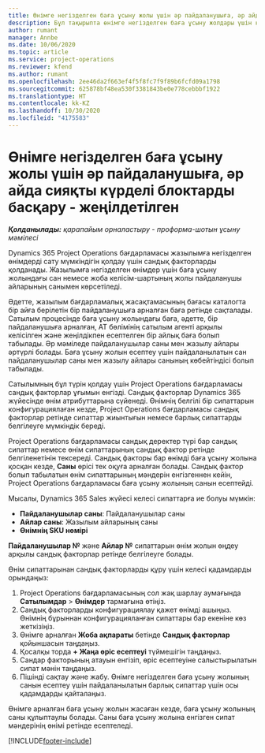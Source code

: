 ```yaml
---
title: Өнімге негізделген баға ұсыну жолы үшін әр пайдаланушыға, әр айда сияқты күрделі блоктарды басқару - жеңілдетілген
description: Бұл тақырыпта өнімге негізделген баға ұсыну жолдары үшін күрделі бірліктерді басқару туралы ақпарат берілген.
author: rumant
manager: Annbe
ms.date: 10/06/2020
ms.topic: article
ms.service: project-operations
ms.reviewer: kfend
ms.author: rumant
ms.openlocfilehash: 2ee46da2f663ef4f5f8fc7f9f89b6fcfd09a1798
ms.sourcegitcommit: 625878bf48ea530f3381843be0e778cebbbf1922
ms.translationtype: HT
ms.contentlocale: kk-KZ
ms.lasthandoff: 10/30/2020
ms.locfileid: "4175583"
---
```

# <a name="managing-complex-units-such-as-per-user-per-month-for-product-based-quote-lines---lite"></a>Өнімге негізделген баға ұсыну жолы үшін әр пайдаланушыға, әр айда сияқты күрделі блоктарды басқару - жеңілдетілген

_**Қолданылады:** қарапайым орналастыру - проформа-шотын ұсыну мәмілесі_

Dynamics 365 Project Operations бағдарламасы жазылымға негізделген өнімдерді сату мүмкіндігін қолдау үшін сандық факторларды қолданады. Жазылымға негізделген өнімдер үшін баға ұсыну жолындағы сан немесе жоба келісім-шартының жолы пайдаланушы айларының санымен көрсетіледі.

Әдетте, жазылым бағдарламалық жасақтамасының бағасы каталогта бір айға берілетін бір пайдаланушыға арналған баға ретінде сақталады. Сатылым процесінде баға ұсыну жолындағы баға, әдетте, бір пайдаланушыға арналған, АТ бөлімінің сатылым агенті арқылы келісілген және жеңілдікпен есептелген бір айлық баға болып табылады. Әр мәміледе пайдаланушылар саны мен жазылу айлары әртүрлі болады. Баға ұсыну жолын есептеу үшін пайдаланылатын сан пайдаланушылар саны мен жазылу айлары санының көбейтіндісі болып табылады.

Сатылымның бұл түрін қолдау үшін Project Operations бағдарламасы сандық факторлар ұғымын енгізді. Сандық факторлар Dynamics 365 жүйесінде өнім атрибуттарына сүйенеді. Өнімнің белгілі бір сипаттарын конфигурациялаған кезде, Project Operations бағдарламасы сандық факторлар ретінде сипаттар жиынтығын немесе барлық сипаттарды белгілеуге мүмкіндік береді.

Project Operations бағдарламасы сандық деректер түрі бар сандық сипаттар немесе өнім сипаттарының сандық фактор ретінде белгіленетінін тексереді. Сандық факторы бар өнімді баға ұсыну жолына қосқан кезде, **Саны** өрісі тек оқуға арналған болады. Сандық фактор болып табылатын өнім сипаттарының мәндерін енгізгеннен кейін, Project Operations бағдарламасы баға ұсыну жолының санын есептейді.

Мысалы, Dynamics 365 Sales жүйесі келесі сипаттарға ие болуы мүмкін:

- **Пайдаланушылар саны**: Пайдаланушылар саны
- **Айлар саны**: Жазылым айларының саны
- **Өнімнің SKU нөмірі**

**Пайдаланушылар №** және **Айлар №** сипаттарын өнім жолын өңдеу арқылы сандық факторлар ретінде белгілеуге болады.

Өнім сипаттарынан сандық факторларды құру үшін келесі қадамдарды орындаңыз:

1. Project Operations бағдарламасының сол жақ шарлау аумағында **Сатылымдар** > **Өнімдер** тармағына өтіңіз.
2. Сандық факторларды конфигурациялау қажет өнімді ашыңыз. Өнімнің бұрыннан конфигурацияланған сипаттары бар екеніне көз жеткізіңіз.
3. Өнімге арналған **Жоба ақпараты** бетінде **Сандық факторлар** қойыншасын таңдаңыз.
4. Қосалқы торда **+ Жаңа өріс есептеуі** түймешігін таңдаңыз.
5. Сандар факторының атауын енгізіп, өріс есептеуіне салыстырылатын сипат мәнін таңдаңыз.
6. Пішінді сақтау және жабу. Өнімге негізделген баға ұсыну жолының санын есептеу үшін пайдаланылатын барлық сипаттар үшін осы қадамдарды қайталаңыз.

Өнімге арналған баға ұсыну жолын жасаған кезде, баға ұсыну жолының саны құлыптаулы болады. Саны баға ұсыну жолына енгізген сипат мәндерінің өнімі ретінде есептеледі.


[!INCLUDE[footer-include](../../includes/footer-banner.md)]